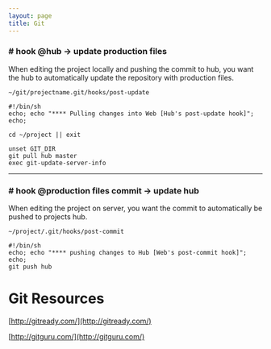 ```yaml
---
layout: page
title: Git
---
```





### # hook @hub -> update production files

When editing the project locally and pushing the commit to hub, you want the hub to automatically update the repository with production files.

`~/git/projectname.git/hooks/post-update`

	#!/bin/sh
	echo; echo "**** Pulling changes into Web [Hub's post-update hook]"; echo;
	
	cd ~/project || exit
	
	unset GIT_DIR
	git pull hub master
	exec git-update-server-info


---------------------------------------------------------------------------


### # hook @production files commit -> update hub

When editing the project on server, you want the commit to automatically be pushed to projects hub.

`~/project/.git/hooks/post-commit`


	#!/bin/sh
	echo; echo "**** pushing changes to Hub [Web's post-commit hook]"; echo;
	git push hub











# Git Resources

[http://gitready.com/](http://gitready.com/)

[http://gitguru.com/](http://gitguru.com/)